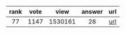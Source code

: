 
| rank | vote | view | answer | url |
|:-:|:-:|:-:|:-:|:-:|
|77|1147|1530161|28| [url](http://stackoverflow.com/questions/11346283/renaming-columns-in-pandas) |

